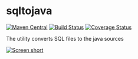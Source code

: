 sqltojava
=========

[![Maven Central](https://img.shields.io/maven-central/v/com.github.javadev/sqltojava.svg)](http://search.maven.org/#search%7Cga%7C1%7Cg%3A%22com.github.javadev%22%20AND%20a%3A%22sqltojava%22)
[![Build Status](https://secure.travis-ci.org/javadev/sqltojava.svg)](http://travis-ci.org/javadev/sqltojava)
[![Coverage Status](https://coveralls.io/repos/javadev/sqltojava/badge.svg)](https://coveralls.io/r/javadev/sqltojava)

The utility converts SQL files to the java sources

[![Screen short](https://raw.github.com/javadev/sqltojava/master/sqltojava.png)](https://github.com/javadev/sqltojava)
